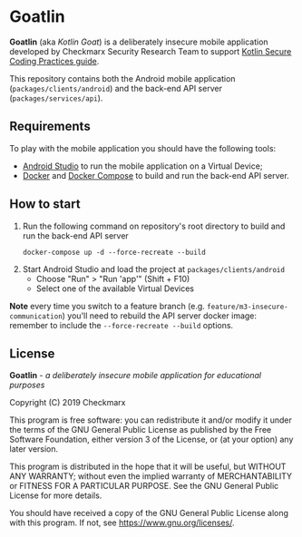 Goatlin
=======

**Goatlin** (aka _Kotlin Goat_) is a deliberately insecure mobile application
developed by Checkmarx Security Research Team to support [Kotlin Secure Coding
Practices guide][1].

This repository contains both the Android mobile application
(`packages/clients/android`) and the back-end API server
(`packages/services/api`).

## Requirements

To play with the mobile application you should have the following tools:

* [Android Studio][2] to run the mobile application on a Virtual Device;
* [Docker][3] and [Docker Compose][4] to build and run the back-end API server.

## How to start

1. Run the following command on repository's root directory to build and run the
   back-end API server
   ```
   docker-compose up -d --force-recreate --build
   ```
2. Start Android Studio and load the project at `packages/clients/android`
   * Choose "Run" > "Run 'app'" (Shift + F10)
   * Select one of the available Virtual Devices

**Note** every time you switch to a feature branch (e.g.
`feature/m3-insecure-communication`) you'll need to rebuild the API server
docker image: remember to include the `--force-recreate --build` options.

## License

**Goatlin** - _a deliberately insecure mobile application for educational
purposes_

Copyright (C) 2019  Checkmarx

This program is free software: you can redistribute it and/or modify it under
the terms of the GNU General Public License as published by the Free Software
Foundation, either version 3 of the License, or (at your option) any later
version.

This program is distributed in the hope that it will be useful, but WITHOUT ANY
WARRANTY; without even the implied warranty of MERCHANTABILITY or FITNESS FOR A
PARTICULAR PURPOSE. See the GNU General Public License for more details.

You should have received a copy of the GNU General Public License along with
this program. If not, see https://www.gnu.org/licenses/.

[1]: https://github.com/PauloASilva/Kotlin-SCP
[2]: https://developer.android.com/studio/
[3]: https://www.docker.com/
[4]: https://docs.docker.com/compose/install/
